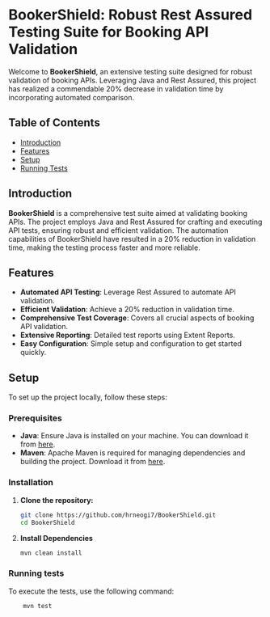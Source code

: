 # BookerShield: Robust Rest Assured Testing Suite for Booking API Validation

Welcome to **BookerShield**, an extensive testing suite designed for robust validation of booking APIs. Leveraging Java and Rest Assured, this project has realized a commendable 20% decrease in validation time by incorporating automated comparison.

## Table of Contents

- [Introduction](#introduction)
- [Features](#features)
- [Setup](#setup)
- [Running Tests](#running-tests)

[//]: # (- [Test Reports]&#40;#test-reports&#41;)

[//]: # (- [Project Structure]&#40;#project-structure&#41;)

[//]: # (- [Contributing]&#40;#contributing&#41;)

[//]: # (- [License]&#40;#license&#41;)

## Introduction

**BookerShield** is a comprehensive test suite aimed at validating booking APIs. The project employs Java and Rest Assured for crafting and executing API tests, ensuring robust and efficient validation. The automation capabilities of BookerShield have resulted in a 20% reduction in validation time, making the testing process faster and more reliable.

## Features

- **Automated API Testing**: Leverage Rest Assured to automate API validation.
- **Efficient Validation**: Achieve a 20% reduction in validation time.
- **Comprehensive Test Coverage**: Covers all crucial aspects of booking API validation.
- **Extensive Reporting**: Detailed test reports using Extent Reports.
- **Easy Configuration**: Simple setup and configuration to get started quickly.

## Setup

To set up the project locally, follow these steps:

### Prerequisites

- **Java**: Ensure Java is installed on your machine. You can download it from [here](https://www.oracle.com/java/technologies/javase-downloads.html).
- **Maven**: Apache Maven is required for managing dependencies and building the project. Download it from [here](https://maven.apache.org/download.cgi).

### Installation

1. **Clone the repository:**

   ```sh
   git clone https://github.com/hrneogi7/BookerShield.git
   cd BookerShield
2. **Install Dependencies**
    ```sh
   mvn clean install

### Running tests

To execute the tests, use the following command:
```sh
    mvn test
